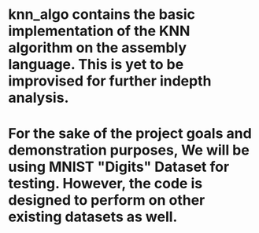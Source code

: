 # knn_algo contains the basic implementation of the KNN algorithm on the assembly language. This is yet to be improvised for further indepth analysis.

# For the sake of the project goals and demonstration purposes, We will be using MNIST "Digits" Dataset for testing. However, the code is designed to perform on other existing datasets as well.
